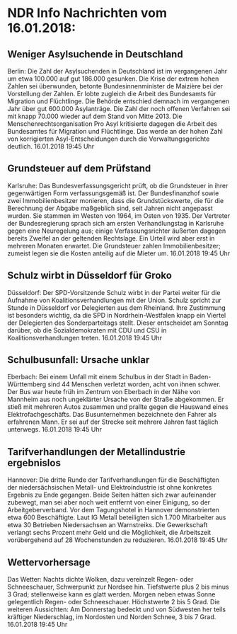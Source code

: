 # NDR Info Nachrichten vom 16.01.2018:


## Weniger Asylsuchende in Deutschland
Berlin:	Die Zahl der Asylsuchenden in Deutschland ist im vergangenen Jahr um etwa 100.000 auf gut 186.000 gesunken. Die Krise der extrem hohen Zahlen sei überwunden, betonte Bundesinnenminister de Maizière bei der Vorstellung der Zahlen. Er lobte zugleich die Arbeit des Bundesamts für Migration und Flüchtlinge. Die Behörde entschied demnach im vergangenen Jahr über gut 600.000 Asylanträge. Die Zahl der noch offenen Verfahren sei mit knapp 70.000 wieder auf dem Stand von Mitte 2013. Die Menschenrechtsorganisation Pro Asyl kritisierte dagegen die Arbeit des Bundesamtes für Migration und Flüchtlinge. Das werde an der hohen Zahl von korrigierten Asyl-Entscheidungen durch die Verwaltungsgerichte deutlich. 16.01.2018 19:45 Uhr 

## Grundsteuer auf dem Prüfstand
Karlsruhe: Das Bundesverfassungsgericht prüft, ob die Grundsteuer in ihrer gegenwärtigen Form verfassungsgemäß ist. Der Bundesfinanzhof sowie zwei Immobilienbesitzer monieren, dass die Grundstückswerte, die für die Berechnung der Abgabe maßgeblich sind, seit Jahren nicht angepasst wurden. Sie stammen im Westen von 1964, im Osten von 1935. Der Vertreter der Bundesregierung sprach sich am ersten Verhandlungstag in Karlsruhe gegen eine Neuregelung aus; einige Verfassungsrichter äußerten dagegen bereits Zweifel an der geltenden Rechtslage. Ein Urteil wird aber erst in mehreren Monaten erwartet. Die Grundsteuer zahlen Immobilienbesitzer; zumeist legen sie die Kosten anteilig auf die Mieter um. 16.01.2018 19:45 Uhr 

## Schulz wirbt in Düsseldorf für Groko
Düsseldorf: Der SPD-Vorsitzende Schulz wirbt in der Partei weiter für die Aufnahme von Koalitionsverhandlungen mit der Union. Schulz spricht zur Stunde in Düsseldorf vor Delegierten aus dem Rheinland. Ihre Zustimmung ist besonders wichtig, da die SPD in Nordrhein-Westfalen knapp ein Viertel der Delegierten des Sonderparteitags stellt. Dieser entscheidet am Sonntag darüber, ob die Sozialdemokraten mit CDU und CSU in Koalitionsverhandlungen treten. 16.01.2018 19:45 Uhr 

## Schulbusunfall: Ursache unklar
Eberbach: Bei einem Unfall mit einem Schulbus in der Stadt in Baden-Württemberg sind 44 Menschen verletzt worden, acht von ihnen schwer. Der Bus war heute früh im Zentrum von Eberbach in der Nähe von Mannheim aus noch ungeklärter Ursache von der Straße abgekommen. Er stieß mit mehreren Autos zusammen und prallte gegen die Hauswand eines Elektrofachgeschäfts. Das Busunternehmen bezeichnete den Fahrer als erfahrenen Mann. Er sei auf der Strecke seit mehrere Jahren fast täglich unterwegs. 16.01.2018 19:45 Uhr 

## Tarifverhandlungen der Metallindustrie ergebnislos
Hannover: Die dritte Runde der Tarifverhandlungen für die Beschäftigten der niedersächsischen Metall- und Elektroindustrie ist ohne konkretes Ergebnis zu Ende gegangen. Beide Seiten hätten sich zwar aufeinander zubewegt, man sei aber noch weit entfernt von einer Einigung, so der Arbeitgeberverband. Vor dem Tagungshotel in Hannover demonstrierten etwa 600 Beschäftigte. Laut IG Metall beteiligten sich 1.700 Mitarbeiter aus etwa 30 Betrieben Niedersachsen an Warnstreiks. Die Gewerkschaft verlangt sechs Prozent mehr Geld und die Möglichkeit, die Arbeitszeit vorübergehend auf 28 Wochenstunden zu reduzieren. 16.01.2018 19:45 Uhr 

## Wettervorhersage
Das Wetter:
Nachts dichte Wolken, dazu vereinzelt Regen- oder Schneeschauer, Schwerpunkt zur Nordsee hin. Tiefstwerte plus 2 bis minus 3 Grad; stellenweise kann es glatt werden. Morgen neben etwas Sonne gelegentlich Regen- oder Schneeschauer. Höchstwerte 2 bis 5 Grad. Die weiteren Aussichten: Am Donnerstag bedeckt und von Südwesten her teils kräftiger Niederschlag, im Nordosten und Norden Schnee, 3 bis 7 Grad. 16.01.2018 19:45 Uhr 
